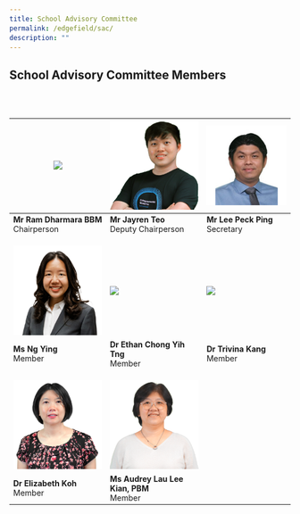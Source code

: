 ```yaml
---
title: School Advisory Committee
permalink: /edgefield/sac/
description: ""
---
```

<h2>School Advisory Committee Members</h2><br><br>

| ![](/images/sac%20chairperson.png)<br> | ![](/images/sac%20depchair.png)<br> | ![](/images/mr-lee.png) |
| -------- | -------- | -------- |
| **Mr Ram Dharmara BBM**<br>Chairperson | **Mr Jayren Teo**<br>Deputy Chairperson | **Mr Lee Peck Ping** <br> Secretary |
| <br> ![](/images/sac-m1.png) <br> | <br> ![](/images/sac-m2.png) <br> | <br> ![](/images/sac-m3.png) <br> |
| **Ms Ng Ying** <br> Member | **Dr Ethan Chong Yih Tng** <br> Member | **Dr Trivina Kang**<br> Member |
| <br>![](/images/sac-m4.png)<br> | <br>![](/images/sac-m5.png)<br> |
| **Dr Elizabeth Koh**<br>Member | **Ms Audrey Lau Lee Kian, PBM**<br>Member